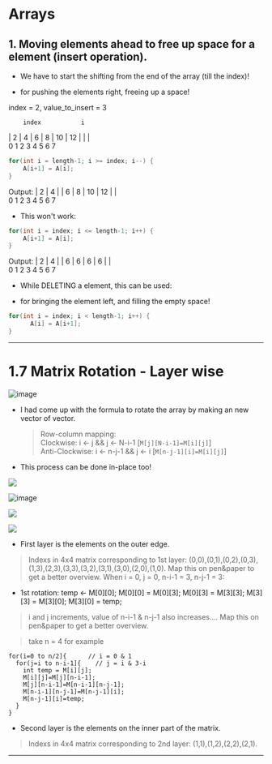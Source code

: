 # Arrays

## 1. Moving elements ahead to free up space for a element (insert operation).

-   We have to start the shifting from the end of the array (till the index)!

*   for pushing the elements right, freeing up a space!

index = 2, value_to_insert = 3

        index           i

| 2 | 4 | 6 | 8 | 10 | 12 | | |  
 0 1 2 3 4 5 6 7

```cpp
for(int i = length-1; i >= index; i--) {
	A[i+1] = A[i];
}
```

Output:
| 2 | 4 | | 6 | 8 | 10 | 12 | |  
 0 1 2 3 4 5 6 7

-   This won't work:

```cpp
for(int i = index; i <= length-1; i++) {
	A[i+1] = A[i];
}
```

Output:
| 2 | 4 | | 6 | 6 | 6 | 6 | |  
 0 1 2 3 4 5 6 7

-   While DELETING a element, this can be used:

*   for bringing the element left, and filling the empty space!

```cpp
for(int i = index; i < length-1; i++) {
      A[i] = A[i+1];
}
```

---

# 1.7 Matrix Rotation - Layer wise

![image](https://1.bp.blogspot.com/-pL9d0Wl3KrU/WDx1ISvF0uI/AAAAAAAABfU/YEhUYrOgnlAUx2G2pEYjeujpPknXv28QQCLcB/s1600/rotate-matrix-by-90-degree.png)

-   I had come up with the formula to rotate the array by making an new vector of vector.

    > Row-column mapping:  
    > Clockwise: i <- j && j <- N-i-1 [`M[j][N-i-1]=M[i][j]`]  
    > Anti-Clockwise: i <- n-j-1 && j <- i [`M[n-j-1][i]=M[i][j]`]

-   This process can be done in-place too!

![](https://s3.ap-south-1.amazonaws.com/afteracademy-server-uploads/rotate-matrix-inplace-rotate-visual1-png-45569d4545097967.jpg)

![image](https://1.bp.blogspot.com/-r_u5YwtHgTQ/WDz858yg7lI/AAAAAAAABf8/WluTMfHyAdI5ytSSGqml8ASxwe3BekIdgCLcB/s640/rotate-matrix-by-90-degree-layers.png)

![](https://3.bp.blogspot.com/-fXRXC_xOt4c/WDx238D6DAI/AAAAAAAABf4/2pSw7WtsE-ELsWtW1d9X7nIPubh-sgwWgCPcB/s640/rotate-matrix-by-90-degree-algorithm.png)

![](https://yellowcoding.com/wp-content/uploads/2020/12/rotateMatrix-669x500.png)

-   First layer is the elements on the outer edge.

> Indexs in 4x4 matrix corresponding to 1st layer: (0,0),(0,1),(0,2),(0,3),(1,3),(2,3),(3,3),(3,2),(3,1),(3,0),(2,0),(1,0).
> Map this on pen&paper to get a better overview.
> When i = 0, j = 0, n-i-1 = 3, n-j-1 = 3:

-   1st rotation: temp <- M[0][0]; M[0][0] = M[0][3]; M[0][3] = M[3][3]; M[3][3] = M[3][0]; M[3][0] = temp;

> i and j increments, value of n-i-1 & n-j-1 also increases....
> Map this on pen&paper to get a better overview.

> take n = 4 for example

```pseudocode
for(i=0 to n/2]{      // i = 0 & 1
  for(j=i to n-i-1]{    // j = i & 3-i
    int temp = M[i][j];
    M[i][j]=M[j][n-i-1];
    M[j][n-i-1]=M[n-i-1][n-j-1];
    M[n-i-1][n-j-1]=M[n-j-1][i];
    M[n-j-1][i]=temp;
  }
}
```

-   Second layer is the elements on the inner part of the matrix.

> Indexs in 4x4 matrix corresponding to 2nd layer: (1,1),(1,2),(2,2),(2,1).

---
